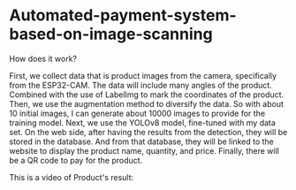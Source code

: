 # Automated-payment-system-based-on-image-scanning

How does it work?

First, we collect data that is product images from the camera, specifically from the ESP32-CAM. The data will include many angles of the product. Combined with the use of LabelImg to mark the coordinates of the product. Then, we use the augmentation method to diversify the data. So with about 10 initial images, I can generate about 10000 images to provide for the training model. Next, we use the YOLOv8 model, fine-tuned with my data set. On the web side, after having the results from the detection, they will be stored in the database. And from that database, they will be linked to the website to display the product name, quantity, and price. Finally, there will be a QR code to pay for the product.

This is a video of Product's result:
